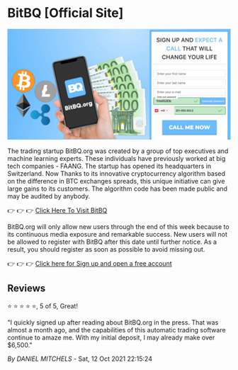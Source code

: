 # BitBQ [Official Site]

[![BitBQ.org](https://raw.githubusercontent.com/bitbq-org/official-site/main/1en.jpeg)](https://bitbq.org/?aff_sub3=github)

The trading startup BitBQ.org was created by a group of top executives and machine learning experts. These individuals have previously worked at big tech companies - FAANG. The startup has opened its headquarters in Switzerland. Now  Thanks to its innovative cryptocurrency algorithm based on the difference in BTC exchanges spreads, this unique initiative can give large gains to its customers.
The algorithm code has been made public and may be audited by anybody.

👉 👉 👉 [Click Here To Visit BitBQ](https://bitbq.org/?aff_sub3=github)

BitBQ.org will only allow new users through the end of this week because to its continuous media exposure and remarkable success. New users will not be allowed to register with BitBQ after this date until further notice. As a result, you should register as soon as possible to avoid missing out.

👉 👉 👉 [Click here for Sign up and open a free account](https://bitbq.org/?aff_sub3=github)

## Reviews

⭐ ⭐ ⭐ ⭐ ⭐, 5 of 5, Great!

"I quickly signed up after reading about BitBQ.org in the press. That was almost a month ago, and the capabilities of this automatic trading software continue to amaze me. With my initial deposit, I may already make over $6,500."

*By DANIEL MITCHELS* - Sat, 12 Oct 2021 22:15:24
